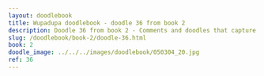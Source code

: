 ```yaml
---
layout: doodlebook
title: Wupadupa doodlebook - doodle 36 from book 2
description: Doodle 36 from book 2 - Comments and doodles that capture the essence of this event  
slug: /doodlebook/book-2/doodle-36.html
book: 2
doodle_image: ../../../images/doodlebook/050304_20.jpg
ref: 36
---	  
```

																																																																							